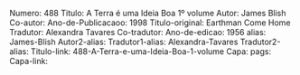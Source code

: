 Numero: 488
Titulo: A Terra é uma Ideia Boa 1º volume
Autor: James Blish
Co-autor: 
Ano-de-Publicacaoo: 1998
Titulo-original: Earthman Come Home
Tradutor: Alexandra Tavares
Co-tradutor: 
Ano-de-edicao: 1956
alias: James-Blish
Autor2-alias: 
Tradutor1-alias: Alexandra-Tavares
Tradutor2-alias: 
Titulo-link: 488-A-Terra-e-uma-Ideia-Boa-1-volume
Capa: 
pags: 
Capa-link: